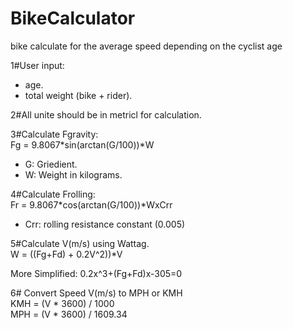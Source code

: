 # BikeCalculator
bike calculate for the average speed depending on the cyclist age

1#User input:
- age.
- total weight (bike + rider).

2#All unite should be in metricl for calculation.

3#Calculate Fgravity: </br>
Fg = 9.8067*sin(arctan(G/100))*W
- G: Griedient.
- W: Weight in kilograms.

4#Calculate Frolling:</br>
Fr = 9.8067*cos(arctan(G/100))*WxCrr
- Crr: rolling resistance constant (0.005)

5#Calculate V(m/s) using Wattag.</br>
W = ((Fg+Fd) + 0.2V^2))*V

More Simplified:
0.2x^3+(Fg+Fd)x-305=0

6# Convert Speed V(m/s) to MPH or KMH </br>
KMH = (V * 3600) / 1000</br>
MPH = (V * 3600) / 1609.34
